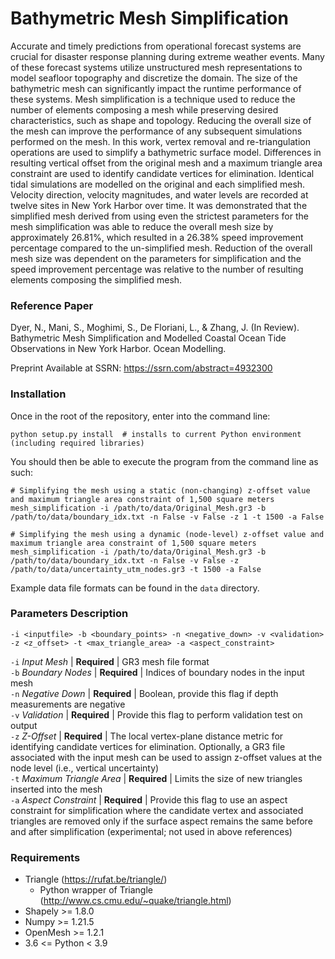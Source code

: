 # Bathymetric Mesh Simplification #
Accurate and timely predictions from operational forecast systems are crucial for disaster response planning during extreme weather events. Many of these forecast systems utilize unstructured mesh representations to model seafloor topography and discretize the domain. The size of the bathymetric mesh can significantly impact the runtime performance of these systems. Mesh simplification is a technique used to reduce the number of elements composing a mesh while preserving desired characteristics, such as shape and topology. Reducing the overall size of the mesh can improve the performance of any subsequent simulations performed on the mesh. In this work, vertex removal and re-triangulation operations are used to simplify a bathymetric surface model. Differences in resulting vertical offset from the original mesh and a maximum triangle area constraint are used to identify candidate vertices for elimination. Identical tidal simulations are modelled on the original and each simplified mesh. Velocity direction, velocity magnitudes, and water levels are recorded at twelve sites in New York Harbor over time. It was demonstrated that the simplified mesh derived from using even the strictest parameters for the mesh simplification was able to reduce the overall mesh size by approximately 26.81%, which resulted in a 26.38% speed improvement percentage compared to the un-simplified mesh. Reduction of the overall mesh size was dependent on the parameters for simplification and the speed improvement percentage was relative to the number of resulting elements composing the simplified mesh.

### Reference Paper ###
Dyer, N., Mani, S., Moghimi, S., De Floriani, L., & Zhang, J. (In Review). Bathymetric Mesh Simplification and Modelled Coastal Ocean Tide Observations in New York Harbor. Ocean Modelling.</br>

Preprint Available at SSRN: https://ssrn.com/abstract=4932300

### Installation ###
Once in the root of the repository, enter into the command line:
```
python setup.py install  # installs to current Python environment (including required libraries)
```
You should then be able to execute the program from the command line as such:
```
# Simplifying the mesh using a static (non-changing) z-offset value and maximum triangle area constraint of 1,500 square meters
mesh_simplification -i /path/to/data/Original_Mesh.gr3 -b /path/to/data/boundary_idx.txt -n False -v False -z 1 -t 1500 -a False

# Simplifying the mesh using a dynamic (node-level) z-offset value and maximum triangle area constraint of 1,500 square meters
mesh_simplification -i /path/to/data/Original_Mesh.gr3 -b /path/to/data/boundary_idx.txt -n False -v False -z /path/to/data/uncertainty_utm_nodes.gr3 -t 1500 -a False
```
Example data file formats can be found in the ```data``` directory.

### Parameters Description ###
```
-i <inputfile> -b <boundary_points> -n <negative_down> -v <validation> -z <z_offset> -t <max_triangle_area> -a <aspect_constraint>
```
```-i``` *Input Mesh* | **Required** | GR3 mesh file format</br>
```-b``` *Boundary Nodes* | **Required** | Indices of boundary nodes in the input mesh </br>
```-n``` *Negative Down* | **Required** | Boolean, provide this flag if depth measurements are negative </br>
```-v``` *Validation* | **Required** | Provide this flag to perform validation test on output </br>
```-z``` *Z-Offset* | **Required** | The local vertex-plane distance metric for identifying candidate vertices for elimination. Optionally, a GR3 file associated with the input mesh can be used to assign z-offset values at the node level (i.e., vertical uncertainty)</br>
```-t``` *Maximum Triangle Area* | **Required** | Limits the size of new triangles inserted into the mesh</br>
```-a``` *Aspect Constraint* | **Required** | Provide this flag to use an aspect constraint for simplification where the candidate vertex and associated triangles are removed only if the surface aspect remains the same before and after simplification (experimental; not used in above references)</br>

### Requirements ###
+ Triangle (https://rufat.be/triangle/)
    * Python wrapper of Triangle (http://www.cs.cmu.edu/~quake/triangle.html)
+ Shapely >= 1.8.0
+ Numpy >= 1.21.5
+ OpenMesh >= 1.2.1
+ 3.6 <= Python < 3.9

